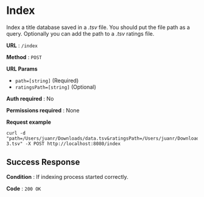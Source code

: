 # Index

Index a title database saved in a *.tsv* file.
You should put the file path as a query. 
Optionally you can add the path to a *.tsv* ratings file.

**URL** : `/index`

**Method** : `POST`

**URL Params**

* `path=[string]` (Required)
* `ratingsPath=[string]` (Optional)

**Auth required** : No

**Permissions required** : None

**Request example**

```
curl -d "path=/Users/juanr/Downloads/data.tsv&ratingsPath=/Users/juanr/Downloads/data-3.tsv" -X POST http://localhost:8080/index
```

## Success Response

**Condition** : If indexing process started correctly.

**Code** : `200 OK`
